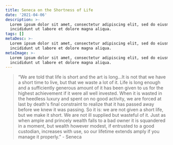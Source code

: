 ```yaml
---
title: Seneca on the Shortness of Life
date: '2021-04-06'
description: >-
  Lorem ipsum dolor sit amet, consectetur adipiscing elit, sed do eiusmod tempor
  incididunt ut labore et dolore magna aliqua.
tags: []
metaDesc: >-
  Lorem ipsum dolor sit amet, consectetur adipiscing elit, sed do eiusmod tempor
  incididunt ut labore et dolore magna aliqua.
metaImage: >-
  Lorem ipsum dolor sit amet, consectetur adipiscing elit, sed do eiusmod tempor
  incididunt ut labore et dolore magna aliqua.
---
```

> “We are told that life is short and the art is long...It is not that we have a short time to live, but that we waste a lot of it. Life is long enough and a sufficiently generous amount of it has been given to us for the highest achievement if it were all well invested. When it is wasted in the heedless luxury and spent on no good activity, we are forced at last by death's final constraint to realize that it has passed away before we knew it was passing. So it is: we are not given a short life, but we make it short. We are not ill supplied but wasteful of it. Just as when ample and princely wealth falls to a bad owner it is squandered in a moment, but wealth however modest, if entrusted to a good custodian, increases with use, so our lifetime extends amply if you manage it properly.” - Seneca
